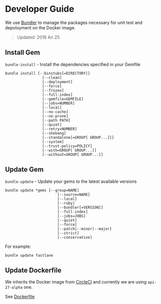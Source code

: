 Developer Guide
===

We use [Bundler](http://bundler.io/) to manage the packages necessary for unit test and depoloyment on the Docker image.

> Updated: 2018 Ari 25

Install Gem
---

`bundle-install` - Install the dependencies specified in your Gemfile

```
bundle install [--binstubs[=DIRECTORY]]
                 [--clean]
                 [--deployment]
                 [--force]
                 [--frozen]
                 [--full-index]
                 [--gemfile=GEMFILE]
                 [--jobs=NUMBER]
                 [--local]
                 [--no-cache]
                 [--no-prune]
                 [--path PATH]
                 [--quiet]
                 [--retry=NUMBER]
                 [--shebang]
                 [--standalone[=GROUP[ GROUP...]]]
                 [--system]
                 [--trust-policy=POLICY]
                 [--with=GROUP[ GROUP...]]
                 [--without=GROUP[ GROUP...]]
```

Update Gem
---

`bundle-update` - Update your gems to the latest available versions

```
bundle update *gems [--group=NAME]
                        [--source=NAME]
                        [--local]
                        [--ruby]
                        [--bundler[=VERSION]]
                        [--full-index]
                        [--jobs=JOBS]
                        [--quiet]
                        [--force]
                        [--patch|--minor|--major]
                        [--strict]
                        [--conservative]
```

For example:

```
bundle update fastlane
```

Update Dockerfile
---

We inherits the Docker image from [CircleCI](https://hub.docker.com/r/circleci/android/tags/) and currently we are using `api-27-alpha` one.

See [Dockerfile](./Dockerfile)

